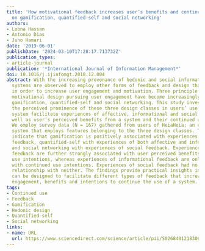 ```yaml
---
title: 'How motivational feedback increases user’s benefits and continued use: A study
  on gamification, quantified-self and social networking'
authors:
- Lobna Hassan
- Antonio Dias
- Juho Hamari
date: '2019-06-01'
publishDate: '2024-03-10T17:28:17.713732Z'
publication_types:
- article-journal
publication: '*International Journal of Information Management*'
doi: 10.1016/j.ijinfomgt.2018.12.004
abstract: With the increasing provenance of hedonic and social information systems,
  systems are observed to employ other forms of feedback and design than purely informational
  in order to increase user engagement and motivation. Three principle classes of
  motivational design pursuing user engagement have become increasingly established;
  gamification, quantified-self and social networking. This study investigates how
  the perceived prominence of these three design classes in users’ use of information
  system facilitate experiences of affective, informational and social feedback as
  well as user’s perceived benefits from a system and their continued use intentions.
  We employ survey data (N = 167) gathered from users of HeiaHeia; an exercise encouragement
  system that employs features belonging to the three design classes. The results
  indicate that gamification is positively associated with experiences of affective
  feedback, quantified-self with experiences of both affective and informational feedback
  and social networking with experiences of social feedback. Experiences of affective
  feedback are further strongly associated with user perceived benefits and continued
  use intentions, whereas experiences of informational feedback are only associated
  with continued use intentions. Experiences of social feedback had no significant
  relationship with neither. The findings provide practical insights into how systems
  can be designed to facilitate different types of feedback that increases users’
  engagement, benefits and intentions to continue the use of a system.
tags:
- Continued use
- Feedback
- Gamification
- Hedonic design
- Quantified-self
- Social networking
links:
- name: URL
  url: https://www.sciencedirect.com/science/article/pii/S0268401218306844
---
```


